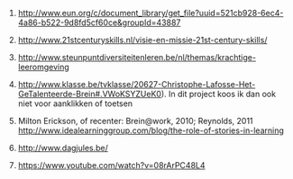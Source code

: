 1. http://www.eun.org/c/document_library/get_file?uuid=521cb928-6ec4-4a86-b522-9d8fd5cf60ce&groupId=43887

2. http://www.21stcenturyskills.nl/visie-en-missie-21st-century-skills/
3. http://www.steunpuntdiversiteitenleren.be/nl/themas/krachtige-leeromgeving
4. http://www.klasse.be/tvklasse/20627-Christophe-Lafosse-Het-GeTalenteerde-Brein#.VWoKSYZUeK0). In dit project koos ik dan ook niet voor aanklikken of toetsen
5.  Milton Erickson, of recenter: Brein@work, 2010; Reynolds, 2011  http://www.idealearninggroup.com/blog/the-role-of-stories-in-learning
6.  http://www.dagjules.be/
7.  https://www.youtube.com/watch?v=08rArPC48L4